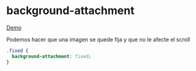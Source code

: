 # background-attachment

[Demo](https://htmlpreview.github.io/?https://github.com/gabrielseco/css-visual-dictionary/blob/master/src/chapter-11/03-background-attachment/index.html)

Podemos hacer que una imagen se quede fija y que no le afecte el scroll

```css
.fixed {
  background-attachment: fixed;
} 
```
